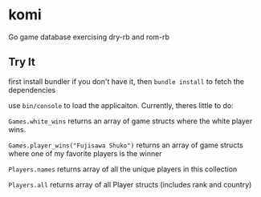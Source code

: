 # komi
Go game database exercising dry-rb and rom-rb

## Try It
first install bundler if you don't have it, then `bundle install` to fetch the dependencies

use `bin/console` to load the applicaiton.  Currently, theres little to do:

`Games.white_wins` returns an array of game structs where the white player wins.

`Games.player_wins("Fujisawa Shuko")` returns an array of game structs where one of my favorite players is the winner

`Players.names` returns array of all the unique players in this collection

`Players.all` returns array of all Player structs (includes rank and country)

